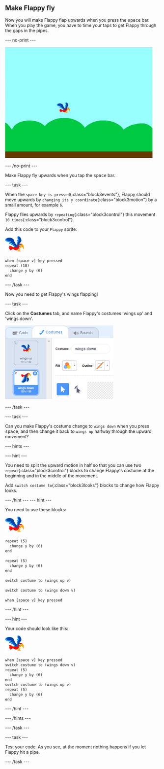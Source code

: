 ## Make Flappy fly

Now you will make Flappy flap upwards when you press the <kbd>space</kbd> bar. When you play the game, you have to time your taps to get Flappy through the gaps in the pipes.

\--- no-print \---

![flappy flying upwards when space bar is pressed](images/flappy-flying.gif)

\--- /no-print \---

Make Flappy fly upwards when you tap the <kbd>space</kbd> bar.

\--- task \---

When the `space key is pressed`{:class="block3events"}, Flappy should move upwards by `changing its y coordinate`{:class="block3motion"} by a small amount, for example `6`.

Flappy flies upwards by `repeating`{:class="block3control"} this movement `10 times`{:class="block3control"}.

Add this code to your `Flappy` sprite:

![parrot sprite](images/flappy-sprite.png)

```blocks3
when [space v] key pressed
repeat (10) 
  change y by (6)
end
```

\--- /task \---

Now you need to get Flappy's wings flapping!

\--- task \---

Click on the **Costumes** tab, and name Flappy's costumes 'wings up' and 'wings down'.

![naming the costumes](images/flappy-wings.png)

\--- /task \---

\--- task \---

Can you make Flappy's costume change to `wings down` when you press <kbd>space</kbd>, and then change it back to `wings up` halfway through the upward movement?

\--- hints \---

\--- hint \---

You need to split the upward motion in half so that you can use two `repeat`{:class="block3control"} blocks to change Flappy's costume at the beginning and in the middle of the movement.

Add `switch costume to`{:class="block3looks"} blocks to change how Flappy looks.

\--- /hint \--- \--- hint \---

You need to use these blocks:

![parrot sprite](images/flappy-sprite.png)

```blocks3
repeat (5) 
  change y by (6)
end

repeat (5) 
  change y by (6)
end

switch costume to (wings up v)

switch costume to (wings down v)

when [space v] key pressed
```

\--- /hint \---

\--- hint \---

Your code should look like this:

![parrot sprite](images/flappy-sprite.png)

```blocks3
when [space v] key pressed
switch costume to (wings down v)
repeat (5) 
  change y by (6)
end
switch costume to (wings up v)
repeat (5) 
  change y by (6)
end
```

\--- /hint \---

\--- /hints \---

\--- /task \---

\--- task \---

Test your code. As you see, at the moment nothing happens if you let Flappy hit a pipe.

\--- /task \---